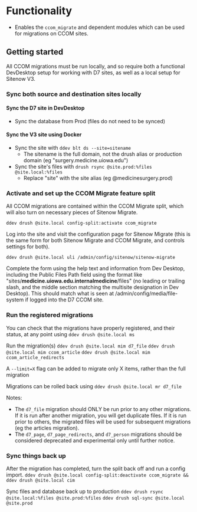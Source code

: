 # Functionality
* Enables the `ccom_migrate` and dependent modules which can be used for migrations on CCOM sites.

## Getting started

All CCOM migrations must be run locally, and so require both a functional DevDesktop setup for working with D7 sites, as well as a local setup for Sitenow V3.

### Sync both source and destination sites locally

#### Sync the D7 site in DevDesktop

* Sync the database from Prod (files do not need to be synced)

#### Sync the V3 site using Docker

* Sync the site with `ddev blt ds --site=sitename`
  * The sitename is the full domain, not the drush alias or production domain (eg "surgery.medicine.uiowa.edu")
* Sync the site's files with `drush rsync @site.prod:%files @site.local:%files`
  * Replace "site" with the site alias (eg @medicinesurgery.prod)

### Activate and set up the CCOM Migrate feature split

All CCOM migrations are contained within the CCOM Migrate split, which will also turn on necessary pieces of Sitenow Migrate.

`ddev drush @site.local config-split:activate ccom_migrate`

Log into the site and visit the configuration page for Sitenow Migrate (this is the same form for both Sitenow Migrate and CCOM Migrate, and controls settings for both).

`ddev drush @site.local uli /admin/config/sitenow/sitenow-migrate`

Complete the form using the help text and information from Dev Desktop, including the Public Files Path field using the format like "sites/**medicine.uiowa.edu.internalmedicine**/files" (no leading or trailing slash, and the middle section matching the multisite designation in Dev Desktop). This should match what is seen at /admin/config/media/file-system if logged into the D7 CCOM site.

### Run the registered migrations

You can check that the migrations have properly registered, and their status, at any point using
`ddev drush @site.local ms`

Run the migration(s)
`ddev drush @site.local mim d7_file`
`ddev drush @site.local mim ccom_article`
`ddev drush @site.local mim ccom_article_redirects`

A `--limit=X` flag can be added to migrate only X items, rather than the full migration

Migrations can be rolled back using
`ddev drush @site.local mr d7_file`

Notes:
 * The `d7_file` migration should ONLY be run prior to any other migrations. If it is run after another migration, you will get duplicate files. If it is run prior to others, the migrated files will be used for subsequent migrations (eg the articles migration).
 * The `d7_page`, `d7_page_redirects`, and `d7_person` migrations should be considered deprecated and experimental only until further notice.

### Sync things back up

After the migration has completed, turn the split back off and run a config import.
`ddev drush @site.local config-split:deactivate ccom_migrate && ddev drush @site.local cim`

Sync files and database back up to production
`ddev drush rsync @site.local:%files @site.prod:%files`
`ddev drush sql-sync @site.local @site.prod`
